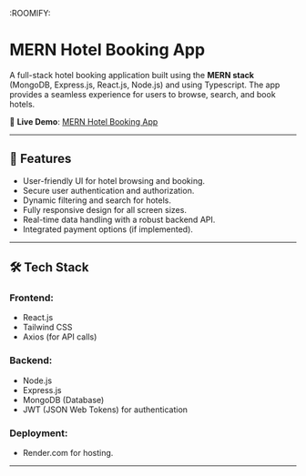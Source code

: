   :ROOMIFY:

# MERN Hotel Booking App 
A full-stack hotel booking application built using the **MERN stack** (MongoDB, Express.js, React.js, Node.js) and using Typescript. The app provides a seamless experience for users to browse, search, and book hotels.

🚀 **Live Demo**: [MERN Hotel Booking App](https://mernhotelbooking-pph0.onrender.com)

---

## 🌟 Features

- User-friendly UI for hotel browsing and booking.
- Secure user authentication and authorization.
- Dynamic filtering and search for hotels.
- Fully responsive design for all screen sizes.
- Real-time data handling with a robust backend API.
- Integrated payment options (if implemented).

---

## 🛠️ Tech Stack

### **Frontend**:
- React.js
- Tailwind CSS
- Axios (for API calls)

### **Backend**:
- Node.js
- Express.js
- MongoDB (Database)
- JWT (JSON Web Tokens) for authentication

### **Deployment**:
- Render.com for hosting.

---



